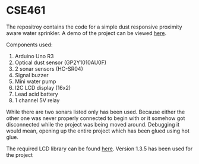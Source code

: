 # CSE461
The repositroy contains the code for a simple dust responsive proximity aware water sprinkler. A demo of the project can be viewed [here](https://youtu.be/iyoZcHU2n-o?t=1m20s).

Components used:
1.	Arduino Uno R3
2.	Optical dust sensor (GP2Y1010AU0F)
3.	2 sonar sensors (HC-SR04)
4.	Signal buzzer
5.	Mini water pump
6.	I2C LCD display (16x2)
7.	Lead acid battery
8.	1 channel 5V relay

While there are two sonars listed only has been used. Because either the other one was never properly connected to begin with or it somehow got disconnected while the project was being moved around. Debugging it would mean, opening up the entire project which has been glued using hot glue. 

The required LCD library can be found [here](https://bitbucket.org/fmalpartida/new-liquidcrystal/downloads/). Version 1.3.5 has been used for the project
